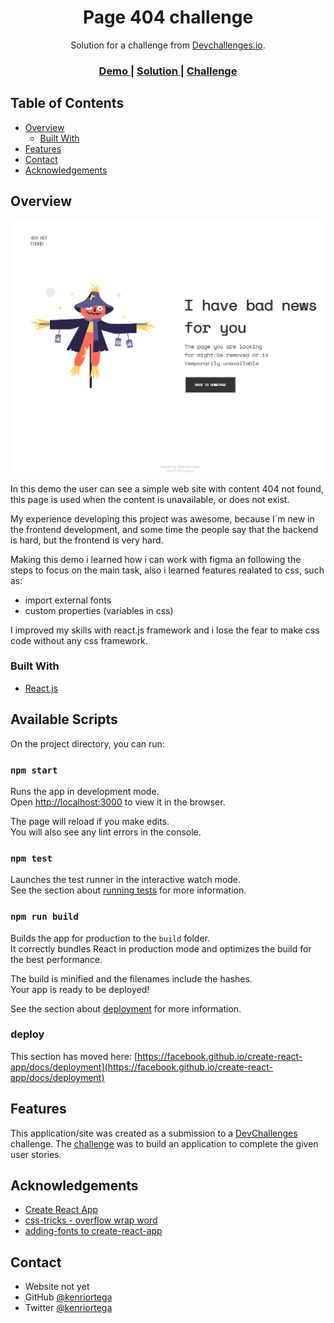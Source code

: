 <!-- Please update value in the {}  -->

<h1 align="center">Page 404 challenge</h1>

<div align="center">
   Solution for a challenge from  <a href="http://devchallenges.io" target="_blank">Devchallenges.io</a>.
</div>

<div align="center">
  <h3>
    <a href="https://page404-kenriortega.vercel.app">
      Demo
    </a>
    <span> | </span>
    <a href="https://github.com/kenriortega/page404">
      Solution
    </a>
    <span> | </span>
    <a href="https://devchallenges.io/challenges/wBunSb7FPrIepJZAg0sY">
      Challenge
    </a>
  </h3>
</div>

<!-- TABLE OF CONTENTS -->

## Table of Contents

- [Overview](#overview)
  - [Built With](#built-with)
- [Features](#features)
- [Contact](#contact)
- [Acknowledgements](#acknowledgements)

<!-- OVERVIEW -->

## Overview

![screenshot](src/img/web.png)

In this demo the user can see a simple web site with content 404 not found, this page is used when the content is unavailable, or does not exist.

My experience developing this project was awesome, because I`m new in the frontend development, and some time the people say that the backend is hard, but the frontend is very hard.

Making this demo i learned how i can work with figma an following the steps to focus on the main task, also i learned features realated to css, such as:

- import external fonts
- custom properties (variables in css)

I improved my skills with react.js framework and i lose the fear to make css code without any css framework.

### Built With

<!-- This section should list any major frameworks that you used to build your project . Here are a few examples.-->

- [React.js](https://reactjs.org/)

## Available Scripts

On the project directory, you can run:

### `npm start`

Runs the app in development mode.\
Open [http://localhost:3000](http://localhost:3000) to view it in the browser.

The page will reload if you make edits.\
You will also see any lint errors in the console.

### `npm test`

Launches the test runner in the interactive watch mode.\
See the section about [running tests](https://facebook.github.io/create-react-app/docs/running-tests) for more information.

### `npm run build`

Builds the app for production to the `build` folder.\
It correctly bundles React in production mode and optimizes the build for the best performance.

The build is minified and the filenames include the hashes.\
Your app is ready to be deployed!

See the section about [deployment](https://facebook.github.io/create-react-app/docs/deployment) for more information.

### deploy

This section has moved here: [https://facebook.github.io/create-react-app/docs/deployment](https://facebook.github.io/create-react-app/docs/deployment)

## Features

<!-- List the features of your application or follow the template. Don't share the figma file here :) -->

This application/site was created as a submission to a [DevChallenges](https://devchallenges.io/challenges) challenge. The [challenge](https://devchallenges.io/challenges/wBunSb7FPrIepJZAg0sY) was to build an application to complete the given user stories.

## Acknowledgements

<!-- This section should list any articles or add-ons/plugins that helps you to complete the project. This is optional but it will help you in the future. For exmpale -->

- [Create React App](https://github.com/facebook/create-react-app)
- [css-tricks - overflow wrap word](https://css-tricks.com/almanac/properties/o/overflow-wrap/)
- [adding-fonts to create-react-app](https://dev.to/annequinkenstein/adding-fonts-to-create-react-app-3ed7)

## Contact

- Website not yet
- GitHub [@kenriortega](https://{github.com/kenriortega})
- Twitter [@kenriortega](https://{twitter.com/kenriortega})
